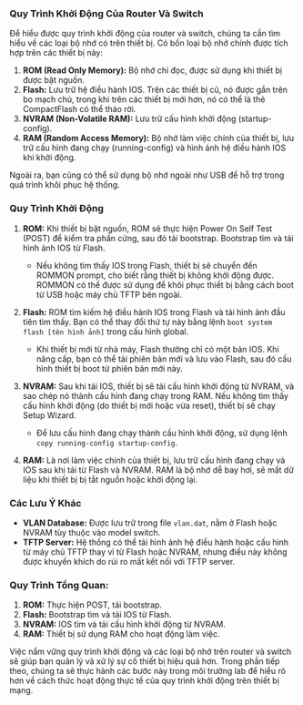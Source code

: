 ### Quy Trình Khởi Động Của Router Và Switch

Để hiểu được quy trình khởi động của router và switch, chúng ta cần tìm hiểu về các loại bộ nhớ có trên thiết bị. Có bốn loại bộ nhớ chính được tích hợp trên các thiết bị này:

1. **ROM (Read Only Memory):** Bộ nhớ chỉ đọc, được sử dụng khi thiết bị được bật nguồn.
2. **Flash:** Lưu trữ hệ điều hành IOS. Trên các thiết bị cũ, nó được gắn trên bo mạch chủ, trong khi trên các thiết bị mới hơn, nó có thể là thẻ CompactFlash có thể tháo rời.
3. **NVRAM (Non-Volatile RAM):** Lưu trữ cấu hình khởi động (startup-config).
4. **RAM (Random Access Memory):** Bộ nhớ làm việc chính của thiết bị, lưu trữ cấu hình đang chạy (running-config) và hình ảnh hệ điều hành IOS khi khởi động.

Ngoài ra, bạn cũng có thể sử dụng bộ nhớ ngoài như USB để hỗ trợ trong quá trình khôi phục hệ thống.

### Quy Trình Khởi Động

1. **ROM:** Khi thiết bị bật nguồn, ROM sẽ thực hiện Power On Self Test (POST) để kiểm tra phần cứng, sau đó tải bootstrap. Bootstrap tìm và tải hình ảnh IOS từ Flash.
   - Nếu không tìm thấy IOS trong Flash, thiết bị sẽ chuyển đến ROMMON prompt, cho biết rằng thiết bị không khởi động được. ROMMON có thể được sử dụng để khôi phục thiết bị bằng cách boot từ USB hoặc máy chủ TFTP bên ngoài.

2. **Flash:** ROM tìm kiếm hệ điều hành IOS trong Flash và tải hình ảnh đầu tiên tìm thấy. Bạn có thể thay đổi thứ tự này bằng lệnh `boot system flash [tên hình ảnh]` trong cấu hình global.
   - Khi thiết bị mới từ nhà máy, Flash thường chỉ có một bản IOS. Khi nâng cấp, bạn có thể tải phiên bản mới và lưu vào Flash, sau đó cấu hình thiết bị boot từ phiên bản mới này.

3. **NVRAM:** Sau khi tải IOS, thiết bị sẽ tải cấu hình khởi động từ NVRAM, và sao chép nó thành cấu hình đang chạy trong RAM. Nếu không tìm thấy cấu hình khởi động (do thiết bị mới hoặc vừa reset), thiết bị sẽ chạy Setup Wizard.
   - Để lưu cấu hình đang chạy thành cấu hình khởi động, sử dụng lệnh `copy running-config startup-config`.

4. **RAM:** Là nơi làm việc chính của thiết bị, lưu trữ cấu hình đang chạy và IOS sau khi tải từ Flash và NVRAM. RAM là bộ nhớ dễ bay hơi, sẽ mất dữ liệu khi thiết bị bị tắt nguồn hoặc khởi động lại.

### Các Lưu Ý Khác

- **VLAN Database:** Được lưu trữ trong file `vlan.dat`, nằm ở Flash hoặc NVRAM tùy thuộc vào model switch.
- **TFTP Server:** Hệ thống có thể tải hình ảnh hệ điều hành hoặc cấu hình từ máy chủ TFTP thay vì từ Flash hoặc NVRAM, nhưng điều này không được khuyến khích do rủi ro mất kết nối với TFTP server.

### Quy Trình Tổng Quan:

1. **ROM:** Thực hiện POST, tải bootstrap.
2. **Flash:** Bootstrap tìm và tải IOS từ Flash.
3. **NVRAM:** IOS tìm và tải cấu hình khởi động từ NVRAM.
4. **RAM:** Thiết bị sử dụng RAM cho hoạt động làm việc.

Việc nắm vững quy trình khởi động và các loại bộ nhớ trên router và switch sẽ giúp bạn quản lý và xử lý sự cố thiết bị hiệu quả hơn. Trong phần tiếp theo, chúng ta sẽ thực hành các bước này trong môi trường lab để hiểu rõ hơn về cách thức hoạt động thực tế của quy trình khởi động trên thiết bị mạng.
